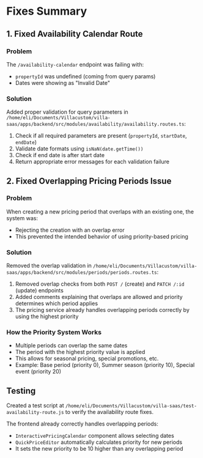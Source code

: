 # Fixes Summary

## 1. Fixed Availability Calendar Route

### Problem
The `/availability-calendar` endpoint was failing with:
- `propertyId` was undefined (coming from query params)
- Dates were showing as "Invalid Date"

### Solution
Added proper validation for query parameters in `/home/eli/Documents/Villacustom/villa-saas/apps/backend/src/modules/availability/availability.routes.ts`:

1. Check if all required parameters are present (`propertyId`, `startDate`, `endDate`)
2. Validate date formats using `isNaN(date.getTime())`
3. Check if end date is after start date
4. Return appropriate error messages for each validation failure

## 2. Fixed Overlapping Pricing Periods Issue

### Problem
When creating a new pricing period that overlaps with an existing one, the system was:
- Rejecting the creation with an overlap error
- This prevented the intended behavior of using priority-based pricing

### Solution
Removed the overlap validation in `/home/eli/Documents/Villacustom/villa-saas/apps/backend/src/modules/periods/periods.routes.ts`:

1. Removed overlap checks from both `POST /` (create) and `PATCH /:id` (update) endpoints
2. Added comments explaining that overlaps are allowed and priority determines which period applies
3. The pricing service already handles overlapping periods correctly by using the highest priority

### How the Priority System Works
- Multiple periods can overlap the same dates
- The period with the highest priority value is applied
- This allows for seasonal pricing, special promotions, etc.
- Example: Base period (priority 0), Summer season (priority 10), Special event (priority 20)

## Testing

Created a test script at `/home/eli/Documents/Villacustom/villa-saas/test-availability-route.js` to verify the availability route fixes.

The frontend already correctly handles overlapping periods:
- `InteractivePricingCalendar` component allows selecting dates
- `QuickPriceEditor` automatically calculates priority for new periods
- It sets the new priority to be 10 higher than any overlapping period